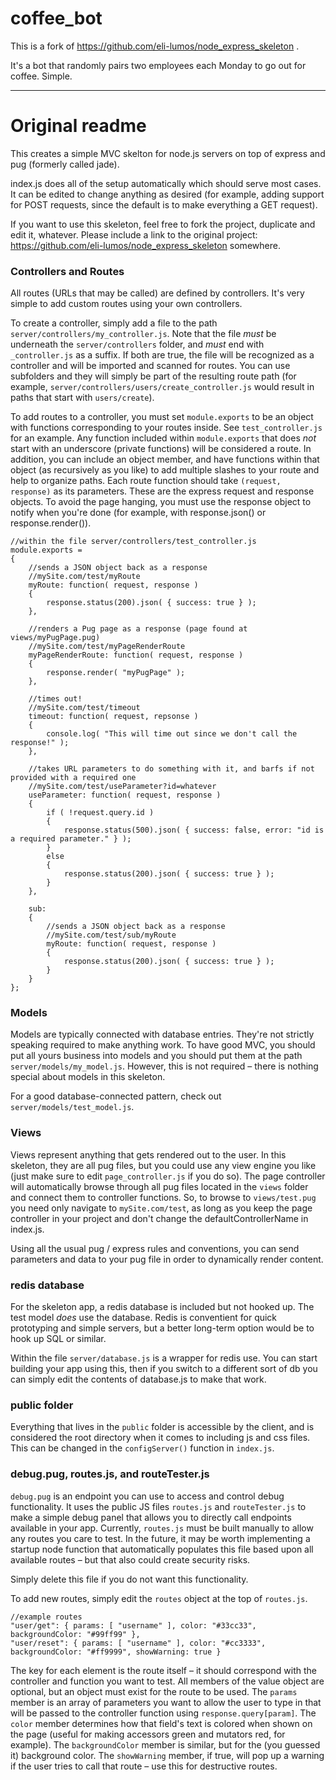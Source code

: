 # coffee\_bot

This is a fork of https://github.com/eli-lumos/node_express_skeleton .

It's a bot that randomly pairs two employees each Monday to go out for coffee. Simple.

--------------------------------
# Original readme

This creates a simple MVC skelton for node.js servers on top of express and pug (formerly called jade).

index.js does all of the setup automatically which should serve most cases. It can be edited to change anything as desired (for example, adding support for POST requests, since the default is to make everything a GET request).

If you want to use this skeleton, feel free to fork the project, duplicate and edit it, whatever. Please include a link to the original project: https://github.com/eli-lumos/node_express_skeleton somewhere.

### Controllers and Routes

All routes (URLs that may be called) are defined by controllers. It's very simple to add custom routes using your own controllers.

To create a controller, simply add a file to the path `server/controllers/my_controller.js`. Note that the file *must* be underneath the `server/controllers` folder, and *must* end with `_controller.js` as a suffix. If both are true, the file will be recognized as a controller and will be imported and scanned for routes. You can use subfolders and they will simply be part of the resulting route path (for example, `server/controllers/users/create_controller.js` would result in paths that start with `users/create`).

To add routes to a controller, you must set `module.exports` to be an object with functions corresponding to your routes inside. See `test_controller.js` for an example. Any function included within `module.exports` that does *not* start with an underscore (private functions) will be considered a route. In addition, you can include an object member, and have functions within that object (as recursively as you like) to add multiple slashes to your route and help to organize paths. Each route function should take `(request, response)` as its parameters. These are the express request and response objects. To avoid the page hanging, you must use the response object to notify when you're done (for example, with response.json() or response.render()).

    //within the file server/controllers/test_controller.js
    module.exports =
    {
        //sends a JSON object back as a response
        //mySite.com/test/myRoute
        myRoute: function( request, response )
        {
            response.status(200).json( { success: true } );
        },
    
        //renders a Pug page as a response (page found at views/myPugPage.pug)
        //mySite.com/test/myPageRenderRoute
        myPageRenderRoute: function( request, response )
        {
            response.render( "myPugPage" );
        },
    
        //times out!
        //mySite.com/test/timeout    
        timeout: function( request, repsonse )
        {
            console.log( "This will time out since we don't call the response!" );
        },
    
        //takes URL parameters to do something with it, and barfs if not provided with a required one
        //mySite.com/test/useParameter?id=whatever
        useParameter: function( request, response )
        {
            if ( !request.query.id )
            {
                response.status(500).json( { success: false, error: "id is a required parameter." } );
            }
            else
            {
                response.status(200).json( { success: true } );
            }
        },
    
        sub:
        {
            //sends a JSON object back as a response
            //mySite.com/test/sub/myRoute
            myRoute: function( request, response )
            {
                response.status(200).json( { success: true } );
            }
        }
    };

### Models

Models are typically connected with database entries. They're not strictly speaking required to make anything work. To have good MVC, you should put all yours business into models and you should put them at the path `server/models/my_model.js`. However, this is not required – there is nothing special about models in this skeleton.

For a good database-connected pattern, check out `server/models/test_model.js`.

### Views

Views represent anything that gets rendered out to the user. In this skeleton, they are all pug files, but you could use any view engine you like (just make sure to edit `page_controller.js` if you do so). The page controller will automatically browse through all pug files located in the `views` folder and connect them to controller functions. So, to browse to `views/test.pug` you need only navigate to `mySite.com/test`, as long as you keep the page controller in your project and don't change the defaultControllerName in index.js.

Using all the usual pug / express rules and conventions, you can send parameters and data to your pug file in order to dynamically render content.

### redis database

For the skeleton app, a redis database is included but not hooked up. The test model *does* use the database. Redis is conventient for quick prototyping and simple servers, but a better long-term option would be to hook up SQL or similar.

Within the file `server/database.js` is a wrapper for redis use. You can start building your app using this, then if you switch to a different sort of db you can simply edit the contents of database.js to make that work.

### public folder

Everything that lives in the `public` folder is accessible by the client, and is considered the root directory when it comes to including js and css files. This can be changed in the `configServer()` function in `index.js`.

### debug.pug, routes.js, and routeTester.js

`debug.pug` is an endpoint you can use to access and control debug functionality. It uses the public JS files `routes.js` and `routeTester.js` to make a simple debug panel that allows you to directly call endpoints available in your app. Currently, `routes.js` must be built manually to allow any routes you care to test. In the future, it may be worth implementing a startup node function that automatically populates this file based upon all available routes – but that also could create security risks.

Simply delete this file if you do not want this functionality.

To add new routes, simply edit the `routes` object at the top of `routes.js`.

    //example routes
    "user/get": { params: [ "username" ], color: "#33cc33", backgroundColor: "#99ff99" },
    "user/reset": { params: [ "username" ], color: "#cc3333", backgroundColor: "#ff9999", showWarning: true }

The key for each element is the route itself – it should correspond with the controller and function you want to test. All members of the value object are optional, but an object must exist for the route to be used. The `params` member is an array of parameters you want to allow the user to type in that will be passed to the controller function using `response.query[param]`. The `color` member determines how that field's text is colored when shown on the page (useful for making accessors green and mutators red, for example). The `backgroundColor` member is similar, but for the (you guessed it) background color. The `showWarning` member, if true, will pop up a warning if the user tries to call that route – use this for destructive routes.